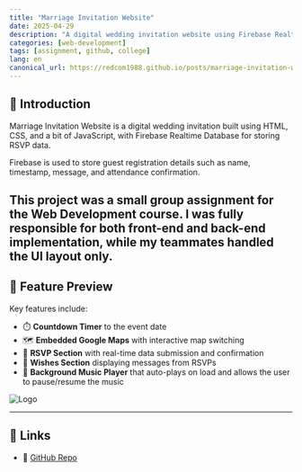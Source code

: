 ```yaml
---
title: "Marriage Invitation Website"
date: 2025-04-29
description: "A digital wedding invitation website using Firebase Realtime Database."
categories: [web-development]
tags: [assignment, github, college]
lang: en
canonical_url: https://redcom1988.github.io/posts/marriage-invitation-website-en/
---
```


## 🚀 Introduction

Marriage Invitation Website is a digital wedding invitation built using HTML, CSS, and a bit of JavaScript, with Firebase Realtime Database for storing RSVP data.

Firebase is used to store guest registration details such as name, timestamp, message, and attendance confirmation.

This project was a small group assignment for the Web Development course. I was fully responsible for both front-end and back-end implementation, while my teammates handled the UI layout only.
---

## 📸 Feature Preview

Key features include:

- ⏱️ **Countdown Timer** to the event date
- 🗺️ **Embedded Google Maps** with interactive map switching
- 📝 **RSVP Section** with real-time data submission and confirmation
- 💌 **Wishes Section** displaying messages from RSVPs
- 🎵 **Background Music Player** that auto-plays on load and allows the user to pause/resume the music

<div>
  <img src="/assets/img/marriageinvite/full-web.png" alt="Logo" />
</div>

---

## 📎 Links
- 🔗 [GitHub Repo](https://github.com/Redcom1988/marriage-invitation-website)